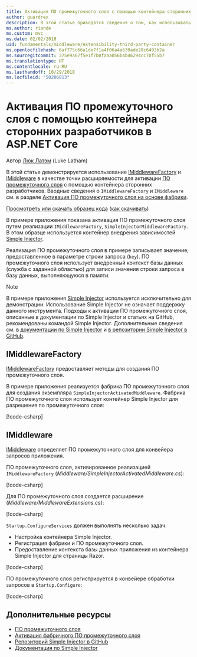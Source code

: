 ```yaml
---
title: Активация ПО промежуточного слоя с помощью контейнера сторонних разработчиков в ASP.NET Core
author: guardrex
description: В этой статье приводятся сведения о том, как использовать строго типизированное ПО промежуточного слоя с активацией на основе фабрики и контейнером сторонних разработчиков в ASP.NET Core.
ms.author: riande
ms.custom: mvc
ms.date: 02/02/2018
uid: fundamentals/middleware/extensibility-third-party-container
ms.openlocfilehash: 6af775c66a1de7f1a4f06a4a639ade20c6493b2a
ms.sourcegitcommit: 375e9a67f5e1f7b0faaa056b4b46294cc70f55b7
ms.translationtype: HT
ms.contentlocale: ru-RU
ms.lasthandoff: 10/29/2018
ms.locfileid: "50206813"
---
```

# <a name="middleware-activation-with-a-third-party-container-in-aspnet-core"></a>Активация ПО промежуточного слоя с помощью контейнера сторонних разработчиков в ASP.NET Core

Автор [Люк Латэм](https://github.com/guardrex) (Luke Latham)

В этой статье демонстрируется использование [IMiddlewareFactory](/dotnet/api/microsoft.aspnetcore.http.imiddlewarefactory) и [IMiddleware](/dotnet/api/microsoft.aspnetcore.http.imiddleware) в качестве точки расширяемости для активации [ПО промежуточного слоя](xref:fundamentals/middleware/index) с помощью контейнера сторонних разработчиков. Вводные сведения о `IMiddlewareFactory` и `IMiddleware` см. в разделе [Активация ПО промежуточного слоя на основе фабрики](xref:fundamentals/middleware/extensibility).

[Просмотреть или скачать образец кода](https://github.com/aspnet/Docs/tree/master/aspnetcore/fundamentals/middleware/extensibility-third-party-container/sample) ([как скачивать](xref:index#how-to-download-a-sample))

В примере приложения показана активация ПО промежуточного слоя путем реализации `IMiddlewareFactory`, `SimpleInjectorMiddlewareFactory`. В этом образце используется контейнер внедрения зависимостей [Simple Injector](https://simpleinjector.org).

Реализация ПО промежуточного слоя в примере записывает значение, предоставленное в параметре строки запроса (`key`). ПО промежуточного слоя использует внедренный контекст базы данных (служба с заданной областью) для записи значения строки запроса в базу данных, выполняющуюся в памяти.

> [!NOTE]
> В примере приложения [Simple Injector](https://github.com/simpleinjector/SimpleInjector) используется исключительно для демонстрации. Использование Simple Injector не означает поддержку данного инструмента. Подходы к активации ПО промежуточного слоя, описанные в документации по Simple Injector и статьях на GitHub, рекомендованы командой Simple Injector. Дополнительные сведения см. в [документации по Simple Injector](https://simpleinjector.readthedocs.io/en/latest/index.html) и [в репозитории Simple Injector в GitHub](https://github.com/simpleinjector/SimpleInjector).

## <a name="imiddlewarefactory"></a>IMiddlewareFactory

[IMiddlewareFactory](/dotnet/api/microsoft.aspnetcore.http.imiddlewarefactory) предоставляет методы для создания ПО промежуточного слоя.

В примере приложения реализуется фабрика ПО промежуточного слоя для создания экземпляра `SimpleInjectorActivatedMiddleware`. Фабрика ПО промежуточного слоя использует контейнер Simple Injector для разрешения по промежуточного слоя:

[!code-csharp[](extensibility-third-party-container/sample/Middleware/SimpleInjectorMiddlewareFactory.cs?name=snippet1&highlight=5-8,12)]

## <a name="imiddleware"></a>IMiddleware

[IMiddleware](/dotnet/api/microsoft.aspnetcore.http.imiddleware) определяет ПО промежуточного слоя для конвейера запросов приложения.

ПО промежуточного слоя, активированное реализацией `IMiddlewareFactory` (*Middleware/SimpleInjectorActivatedMiddleware.cs*):

[!code-csharp[](extensibility-third-party-container/sample/Middleware/SimpleInjectorActivatedMiddleware.cs?name=snippet1)]

Для ПО промежуточного слоя создается расширение (*Middleware/MiddlewareExtensions.cs*):

[!code-csharp[](extensibility-third-party-container/sample/Middleware/MiddlewareExtensions.cs?name=snippet1)]

`Startup.ConfigureServices` должен выполнять несколько задач:

* Настройка контейнера Simple Injector.
* Регистрация фабрики и ПО промежуточного слоя.
* Предоставление контекста базы данных приложения из контейнера Simple Injector для страницы Razor.

[!code-csharp[](extensibility-third-party-container/sample/Startup.cs?name=snippet1)]

ПО промежуточного слоя регистрируется в конвейере обработки запросов в `Startup.Configure`:

[!code-csharp[](extensibility-third-party-container/sample/Startup.cs?name=snippet2&highlight=13)]

## <a name="additional-resources"></a>Дополнительные ресурсы

* [ПО промежуточного слоя](xref:fundamentals/middleware/index)
* [Активация фабричного ПО промежуточного слоя](xref:fundamentals/middleware/extensibility)
* [Репозиторий Simple Injector в GitHub](https://github.com/simpleinjector/SimpleInjector)
* [Документация по Simple Injector](https://simpleinjector.readthedocs.io/en/latest/index.html)
